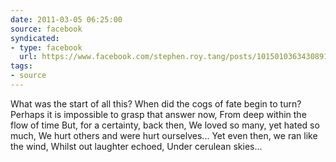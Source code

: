 ```yaml
---
date: 2011-03-05 06:25:00
source: facebook
syndicated:
- type: facebook
  url: https://www.facebook.com/stephen.roy.tang/posts/10150103634308912
tags: 
- source
---
```


What was the start of all this? When did the cogs of fate begin to turn? Perhaps it is impossible to grasp that answer now, From deep within the flow of time  But, for a certainty, back then, We loved so many, yet hated so much, We hurt others and were hurt ourselves...  Yet even then, we ran like the wind, Whilst out laughter echoed, Under cerulean skies...